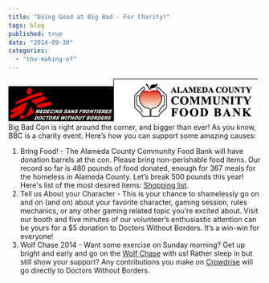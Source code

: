 ```yaml
---
title: "Doing Good at Big Bad - For Charity!"
tags: blog
published: true
date: "2014-09-30"
categories: 
  - "the-making-of"
---
```


[![Doctors Without Borders](/images/msf-logo-header.jpg)](http://www.bigbadcon.com/wp-content/uploads/2011/05/msf-logo-header.jpg)[![Alemeda County Food Bank](/images/header_logo_home.gif)](http://www.bigbadcon.com/wp-content/uploads/2011/05/header_logo_home.gif)Big Bad Con is right around the corner, and bigger than ever! As you know, BBC is a charity event. Here’s how you can support some amazing causes:

1. Bring Food! - The Alameda County Community Food Bank will have donation barrels at the con. Please bring non-perishable food items. Our record so far is 480 pounds of food donated, enough for 367 meals for the homeless in Alameda County. Let’s break 500 pounds this year! Here's list of the most desired items: [Shopping list](http://www.bigbadcon.com/wp-content/uploads/2014/09/food_shopping_list.pdf).
2. Tell us About your Character - This is your chance to shamelessly go on and on (and on) about your favorite character, gaming session, rules mechanics, or any other gaming related topic you’re excited about. Visit our booth and five minutes of our volunteer’s enthusiastic attention can be yours for a $5 donation to Doctors Without Borders. It’s a win-win for everyone!
3. Wolf Chase 2014 - Want some exercise on Sunday morning? Get up bright and early and go on the [Wolf Chase](http://www.bigbadcon.com/events/wolf-chase-2014/) with us! Rather sleep in but still show your support? Any contributions you make on [Crowdrise](https://www.crowdrise.com/wolfchase2014) will go directly to Doctors Without Borders.
